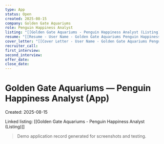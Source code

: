 ```yaml
---
type: App
status: Open
created: 2025-08-15
company: Golden Gate Aquariums
role: Penguin Happiness Analyst
listing: "[[Golden Gate Aquariums - Penguin Happiness Analyst (Listing)]]"
resume: "[[Resume - User Name - Golden Gate Aquariums Penguin Happiness Analyst.pdf]]"
cover_letter: "[[Cover Letter - User Name - Golden Gate Aquariums Penguin Happiness Analyst.pdf]]"
recruiter_call:
first_interview:
second_interview:
offer_date:
close_date:
---
```

# Golden Gate Aquariums — Penguin Happiness Analyst (App)

Created: 2025-08-15

Linked listing: [[Golden Gate Aquariums - Penguin Happiness Analyst (Listing)]]

> Demo application record generated for screenshots and testing.
